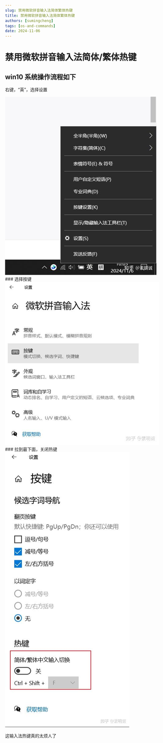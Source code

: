 ```yaml
---
slug: 禁用微软拼音输入法简体繁体热键
title: 禁用微软拼音输入法简体繁体热键
authors: [sumingcheng]
tags: [os-and-commands]
date: 2024-11-06
---
```


# 禁用微软拼音输入法简体/繁体热键

## win10 系统操作流程如下

右键，“英”，选择设置

![ad12454645bee928f2d78b355cbc8a87](../image/ad12454645bee928f2d78b355cbc8a87.jpg)### 选择按键  
![2d725c9fb01b2524b2b163ec255a5e84](../image/2d725c9fb01b2524b2b163ec255a5e84.jpg)### 拉到最下面，关闭热键  
![ce0c321927f219d6c5021e3fb633ea5f](../image/ce0c321927f219d6c5021e3fb633ea5f.jpg)

这输入法热键真的太烦人了
